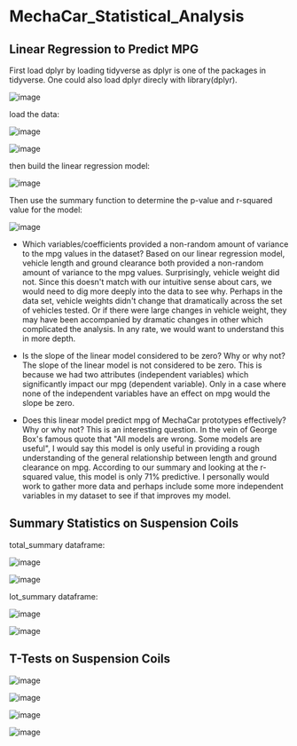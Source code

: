 # MechaCar_Statistical_Analysis

## Linear Regression to Predict MPG

First load dplyr by loading tidyverse as dplyr is one of the packages in tidyverse.  One could also load dplyr direcly with library(dplyr).

![image](https://user-images.githubusercontent.com/90977689/147964233-df7fc576-5d14-4bd3-a828-543cd50aedf8.png)

load the data:

![image](https://user-images.githubusercontent.com/90977689/147965457-4e92f6d6-eaf1-4372-8b2d-35e9a1bc4dd8.png)


![image](https://user-images.githubusercontent.com/90977689/147965409-161cc5a3-9958-4042-91c3-e6636de412aa.png)


then build the linear regression model:

![image](https://user-images.githubusercontent.com/90977689/147964313-85500177-1e11-402e-8e04-1905f0c1e4f9.png)

Then use the summary function to determine the p-value and r-squared value for the model:

![image](https://user-images.githubusercontent.com/90977689/147964451-5693dc95-4f9d-4118-b950-315a1ea1ef61.png)

* Which variables/coefficients provided a non-random amount of variance to the mpg values in the dataset?
Based on our linear regression model, vehicle length and ground clearance both provided a non-random amount of variance to the mpg values.  Surprisingly, vehicle weight did not.  Since this doesn't match with our intuitive sense about cars, we would need to dig more deeply into the data to see why.  Perhaps in the data set, vehicle weights didn't change that dramatically across the set of vehicles tested.  Or if there were large changes in vehicle weight, they may have been accompanied by dramatic changes in other which complicated the analysis.  In any rate, we would want to understand this in more depth.
  
* Is the slope of the linear model considered to be zero? Why or why not?
The slope of the linear model is not considered to be zero.  This is because we had two attributes (independent variables) which significantly impact our mpg (dependent variable).  Only in a case where none of the independent variables have an effect on mpg would the slope be zero.

* Does this linear model predict mpg of MechaCar prototypes effectively? Why or why not?
This is an interesting question.  In the vein of George Box's famous quote that "All models are wrong.  Some models are useful", I would say this model is only useful in providing a rough understanding of the general relationship between length and ground clearance on mpg.  According to our summary and looking at the r-squared value, this model is only 71% predictive.  I personally would work to gather more data and perhaps include some more independent variables in my dataset to see if that improves my model.

## Summary Statistics on Suspension Coils

total_summary dataframe:

![image](https://user-images.githubusercontent.com/90977689/147977116-67cfeb58-6f86-494f-83e7-39ad3f28dafc.png)

![image](https://user-images.githubusercontent.com/90977689/147976876-58bc5ce8-de9d-4063-8b20-fb808f7c1b79.png)

lot_summary dataframe:

![image](https://user-images.githubusercontent.com/90977689/147977068-7d8210c9-1cd3-4cf6-b8c3-312a33246602.png)

![image](https://user-images.githubusercontent.com/90977689/147976954-f501b1e6-9698-4e88-b187-0fd298169a13.png)

## T-Tests on Suspension Coils

![image](https://user-images.githubusercontent.com/90977689/147998540-c79d37b7-c87c-4045-9d1d-237ef231e87b.png)

![image](https://user-images.githubusercontent.com/90977689/147998562-0b659bca-2551-4ba8-8563-57853b952076.png)

![image](https://user-images.githubusercontent.com/90977689/147998603-aef684f6-0559-42ea-9517-6ff417663df4.png)

![image](https://user-images.githubusercontent.com/90977689/147998646-0e1fb313-bbe6-44e3-817a-64f55fff3829.png)



